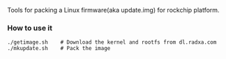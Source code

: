 Tools for packing a Linux firmware(aka update.img) for rockchip platform.


### How to use it ###

    ./getimage.sh    # Download the kernel and rootfs from dl.radxa.com
	./mkupdate.sh    # Pack the image

